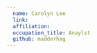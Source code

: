 ```yaml
---
  name: Carolyn Lee
  link: 
  affiliation: 
  occupation_title: Anaylst
  github: madderhag
---
```

